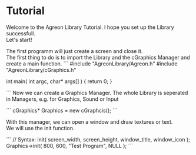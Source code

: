 Tutorial
========

Welcome to the Agreon Library Tutorial. I hope you set up the Library successfull.<br>
Let's start!<br>

The first programm will just create a screen and close it.<br>
The first thing to do is to import the Library and the cGraphics Manager and create a main function.
´´´
#include "AgreonLibrary/Agreon.h"
#include "AgreonLibrary/cGraphics.h"

int main( int argc, char* args[] )
{
	return 0;
}

´´´
Now we can create a Graphics Manager. The whole Library is seperated in Managers, e.g. for Graphics, Sound or Input<br>

´´´
cGraphics* Graphics = new cGraphcis();
´´´

With this manager, we can open a window and draw textures or text.<br>
We will use the init function.<br>

´´´
// Syntax: init( screen_width, screen_height, window_title, window_icon );
Graphics->init( 800, 600, "Test Program", NULL );
´´´

